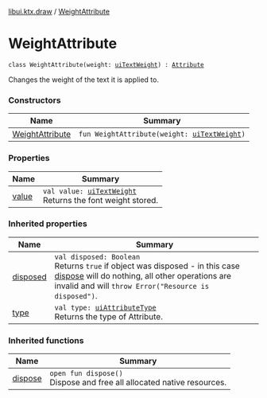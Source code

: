 [libui.ktx.draw](../README.md) / [WeightAttribute](README.md)

# WeightAttribute

`class WeightAttribute(weight: `[`uiTextWeight`](../../libui/ui-text-weight.md)`) : `[`Attribute`](../-attribute/README.md)

Changes the weight of the text it is applied to.

### Constructors

| Name | Summary |
|---|---|
| [WeightAttribute](-weight-attribute.md) | `fun WeightAttribute(weight: `[`uiTextWeight`](../../libui/ui-text-weight.md)`)` |

### Properties

| Name | Summary |
|---|---|
| [value](value.md) | `val value: `[`uiTextWeight`](../../libui/ui-text-weight.md)<br>Returns the font weight stored. |

### Inherited properties

| Name | Summary |
|---|---|
| [disposed](../../libui.ktx/-disposable/disposed.md) | `val disposed: Boolean`<br>Returns `true` if object was disposed - in this case [dispose](../../libui.ktx/-disposable/dispose.md) will do nothing, all other operations are invalid and will `throw Error("Resource is disposed")`. |
| [type](../-attribute/type.md) | `val type: `[`uiAttributeType`](../../libui/ui-attribute-type.md)<br>Returns the type of Attribute. |

### Inherited functions

| Name | Summary |
|---|---|
| [dispose](../../libui.ktx/-disposable/dispose.md) | `open fun dispose()`<br>Dispose and free all allocated native resources. |
